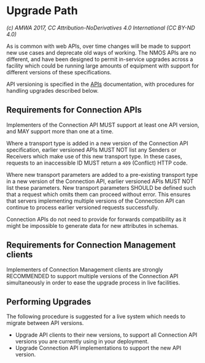 # Upgrade Path

_(c) AMWA 2017, CC Attribution-NoDerivatives 4.0 International (CC BY-ND 4.0)_

As is common with web APIs, over time changes will be made to support new use cases and deprecate old ways of working. The NMOS APIs are no different, and have been designed to permit in-service upgrades across a facility which could be running large amounts of equipment with support for different versions of these specifications.

API versioning is specified in the [APIs](2.0.%20APIs.md) documentation, with procedures for handling upgrades described below.

## Requirements for Connection APIs

Implementers of the Connection API MUST support at least one API version, and MAY support more than one at a time.

Where a transport type is added in a new version of the Connection API specification, earlier versioned APIs MUST NOT list any Senders or Receivers which make use of this new transport type. In these cases, requests to an inaccessible ID MUST return a `409` (Conflict) HTTP code.

Where new transport parameters are added to a pre-existing transport type in a new version of the Connection API, earlier versioned APIs MUST NOT list these parameters. New transport parameters SHOULD be defined such that a request which omits them can proceed without error. This ensures that servers implementing multiple versions of the Connection API can continue to process earlier versioned requests successfully.

Connection APIs do not need to provide for forwards compatibility as it might be impossible to generate data for new attributes in schemas.

## Requirements for Connection Management clients

Implementers of Connection Management clients are strongly RECOMMENDED to support multiple versions of the Connection API simultaneously in order to ease the upgrade process in live facilities.

## Performing Upgrades

The following procedure is suggested for a live system which needs to migrate between API versions.

- Upgrade API clients to their new versions, to support all Connection API versions you are currently using in your deployment.
- Upgrade Connection API implementations to support the new API version.
